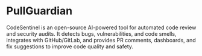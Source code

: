 # PullGuardian
CodeSentinel is an open-source AI-powered tool for automated code review and security audits. It detects bugs, vulnerabilities, and code smells, integrates with GitHub/GitLab, and provides PR comments, dashboards, and fix suggestions to improve code quality and safety.
